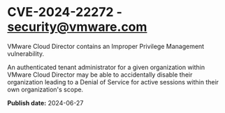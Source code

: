 # CVE-2024-22272 - security@vmware.com

VMware Cloud Director contains an Improper Privilege Management vulnerability. 


An authenticated tenant administrator for a
 given organization within VMware Cloud Director may be able to 
accidentally disable their organization leading to a Denial of Service 
for active sessions within their own organization's scope.

**Publish date:** 2024-06-27
